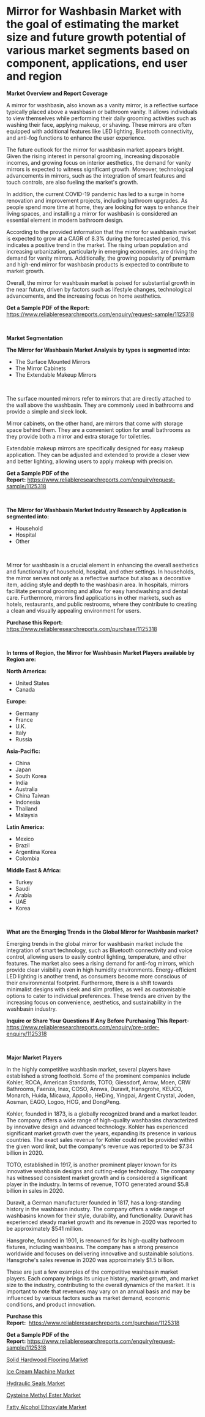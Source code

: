 <p><h1>Mirror for Washbasin Market with the goal of estimating the market size and future growth potential of various market segments based on component, applications, end user and region</h1></p><p><strong>Market Overview and Report Coverage</strong></p>
<p><p>A mirror for washbasin, also known as a vanity mirror, is a reflective surface typically placed above a washbasin or bathroom vanity. It allows individuals to view themselves while performing their daily grooming activities such as washing their face, applying makeup, or shaving. These mirrors are often equipped with additional features like LED lighting, Bluetooth connectivity, and anti-fog functions to enhance the user experience.</p><p>The future outlook for the mirror for washbasin market appears bright. Given the rising interest in personal grooming, increasing disposable incomes, and growing focus on interior aesthetics, the demand for vanity mirrors is expected to witness significant growth. Moreover, technological advancements in mirrors, such as the integration of smart features and touch controls, are also fueling the market's growth.</p><p>In addition, the current COVID-19 pandemic has led to a surge in home renovation and improvement projects, including bathroom upgrades. As people spend more time at home, they are looking for ways to enhance their living spaces, and installing a mirror for washbasin is considered an essential element in modern bathroom design.</p><p>According to the provided information that the mirror for washbasin market is expected to grow at a CAGR of 8.3% during the forecasted period, this indicates a positive trend in the market. The rising urban population and increasing urbanization, particularly in emerging economies, are driving the demand for vanity mirrors. Additionally, the growing popularity of premium and high-end mirror for washbasin products is expected to contribute to market growth.</p><p>Overall, the mirror for washbasin market is poised for substantial growth in the near future, driven by factors such as lifestyle changes, technological advancements, and the increasing focus on home aesthetics.</p></p>
<p><strong>Get a Sample PDF of the Report:</strong> <a href="https://www.reliableresearchreports.com/enquiry/request-sample/1125318">https://www.reliableresearchreports.com/enquiry/request-sample/1125318</a></p>
<p>&nbsp;</p>
<p><strong>Market Segmentation</strong></p>
<p><strong>The Mirror for Washbasin Market Analysis by types is segmented into:</strong></p>
<p><ul><li>The Surface Mounted Mirrors</li><li>The Mirror Cabinets</li><li>The Extendable Makeup Mirrors</li></ul></p>
<p>&nbsp;</p>
<p><p>The surface mounted mirrors refer to mirrors that are directly attached to the wall above the washbasin. They are commonly used in bathrooms and provide a simple and sleek look.</p><p>Mirror cabinets, on the other hand, are mirrors that come with storage space behind them. They are a convenient option for small bathrooms as they provide both a mirror and extra storage for toiletries.</p><p>Extendable makeup mirrors are specifically designed for easy makeup application. They can be adjusted and extended to provide a closer view and better lighting, allowing users to apply makeup with precision.</p></p>
<p><strong>Get a Sample PDF of the Report:</strong>&nbsp;<a href="https://www.reliableresearchreports.com/enquiry/request-sample/1125318">https://www.reliableresearchreports.com/enquiry/request-sample/1125318</a></p>
<p>&nbsp;</p>
<p><strong>The Mirror for Washbasin Market Industry Research by Application is segmented into:</strong></p>
<p><ul><li>Household</li><li>Hospital</li><li>Other</li></ul></p>
<p>&nbsp;</p>
<p><p>Mirror for washbasin is a crucial element in enhancing the overall aesthetics and functionality of household, hospital, and other settings. In households, the mirror serves not only as a reflective surface but also as a decorative item, adding style and depth to the washbasin area. In hospitals, mirrors facilitate personal grooming and allow for easy handwashing and dental care. Furthermore, mirrors find applications in other markets, such as hotels, restaurants, and public restrooms, where they contribute to creating a clean and visually appealing environment for users.</p></p>
<p><strong>Purchase this Report:</strong>&nbsp; <a href="https://www.reliableresearchreports.com/purchase/1125318">https://www.reliableresearchreports.com/purchase/1125318</a></p>
<p>&nbsp;</p>
<p><strong>In terms of Region, the Mirror for Washbasin Market Players available by Region are:</strong></p>
<p>
    <p> <strong> North America: </strong>
        <ul>
            <li>United States</li>
            <li>Canada</li>
        </ul>
        </p> 
    <p> <strong> Europe: </strong>
        <ul>
            <li>Germany</li>
            <li>France</li>
            <li>U.K.</li>
            <li>Italy</li>
            <li>Russia</li>
        </ul>
        </p> 
    <p> <strong> Asia-Pacific: </strong>
        <ul>
            <li>China</li>
            <li>Japan</li>
            <li>South Korea</li>
            <li>India</li>
            <li>Australia</li>
            <li>China Taiwan</li>
            <li>Indonesia</li>
            <li>Thailand</li>
            <li>Malaysia</li>
        </ul>
        </p> 
    <p> <strong> Latin America: </strong>
        <ul>
            <li>Mexico</li>
            <li>Brazil</li>
            <li>Argentina Korea</li>
            <li>Colombia</li>
        </ul>
        </p> 
    <p> <strong> Middle East & Africa: </strong>
        <ul>
            <li>Turkey</li>
            <li>Saudi</li>
            <li>Arabia</li>
            <li>UAE</li>
            <li>Korea</li>
        </ul>
    </p>
    </p>
<p>&nbsp;</p>
<p><strong>What are the Emerging Trends in the Global Mirror for Washbasin market?</strong></p>
<p><p>Emerging trends in the global mirror for washbasin market include the integration of smart technology, such as Bluetooth connectivity and voice control, allowing users to easily control lighting, temperature, and other features. The market also sees a rising demand for anti-fog mirrors, which provide clear visibility even in high humidity environments. Energy-efficient LED lighting is another trend, as consumers become more conscious of their environmental footprint. Furthermore, there is a shift towards minimalist designs with sleek and slim profiles, as well as customisable options to cater to individual preferences. These trends are driven by the increasing focus on convenience, aesthetics, and sustainability in the washbasin industry.</p></p>
<p><strong>Inquire or Share Your Questions If Any Before Purchasing This Report</strong>- <a href="https://www.reliableresearchreports.com/enquiry/pre-order-enquiry/1125318">https://www.reliableresearchreports.com/enquiry/pre-order-enquiry/1125318</a></p>
<p>&nbsp;</p>
<p><strong>Major Market Players</strong></p>
<p><p>In the highly competitive washbasin market, several players have established a strong foothold. Some of the prominent companies include Kohler, ROCA, American Standards, TOTO, Giessdorf, Arrow, Moen, CRW Bathrooms, Faenza, Inax, COSO, Annwa, Duravit, Hansgrohe, KEUCO, Monarch, Huida, Micawa, Appollo, HeDing, Yingpai, Argent Crystal, Joden, Aosman, EAGO, Logoo, HCG, and DongPeng. </p><p>Kohler, founded in 1873, is a globally recognized brand and a market leader. The company offers a wide range of high-quality washbasins characterized by innovative design and advanced technology. Kohler has experienced significant market growth over the years, expanding its presence in various countries. The exact sales revenue for Kohler could not be provided within the given word limit, but the company's revenue was reported to be $7.34 billion in 2020.</p><p>TOTO, established in 1917, is another prominent player known for its innovative washbasin designs and cutting-edge technology. The company has witnessed consistent market growth and is considered a significant player in the industry. In terms of revenue, TOTO generated around $5.8 billion in sales in 2020.</p><p>Duravit, a German manufacturer founded in 1817, has a long-standing history in the washbasin industry. The company offers a wide range of washbasins known for their style, durability, and functionality. Duravit has experienced steady market growth and its revenue in 2020 was reported to be approximately $541 million.</p><p>Hansgrohe, founded in 1901, is renowned for its high-quality bathroom fixtures, including washbasins. The company has a strong presence worldwide and focuses on delivering innovative and sustainable solutions. Hansgrohe's sales revenue in 2020 was approximately $1.5 billion.</p><p>These are just a few examples of the competitive washbasin market players. Each company brings its unique history, market growth, and market size to the industry, contributing to the overall dynamics of the market. It is important to note that revenues may vary on an annual basis and may be influenced by various factors such as market demand, economic conditions, and product innovation.</p></p>
<p><strong>Purchase this Report:</strong>&nbsp;&nbsp;<a href="https://www.reliableresearchreports.com/purchase/1125318">https://www.reliableresearchreports.com/purchase/1125318</a></p>
<p></p>
<p><strong>Get a Sample PDF of the Report:</strong>&nbsp;<a href="https://www.reliableresearchreports.com/enquiry/request-sample/1125318">https://www.reliableresearchreports.com/enquiry/request-sample/1125318</a></p>
<p><p><a href="https://www.linkedin.com/pulse/solid-hardwood-flooring-market-size-growth-forecast-from-4we3c/">Solid Hardwood Flooring Market</a></p><p><a href="https://github.com/PeterParrish5/Market-Research-Report-List-2/blob/main/ice-cream-machine-market.md">Ice Cream Machine Market</a></p><p><a href="https://github.com/CliffMedina6/Market-Research-Report-List-2/blob/main/hydraulic-seals-market.md">Hydraulic Seals Market</a></p><p><a href="https://www.linkedin.com/pulse/cysteine-methyl-ester-market-size-2023-2030-global-industrial-jmypc/">Cysteine Methyl Ester Market</a></p><p><a href="https://www.linkedin.com/pulse/decoding-fatty-alcohol-ethoxylate-market-deep-dive-latest-qme7e/">Fatty Alcohol Ethoxylate Market</a></p></p>
